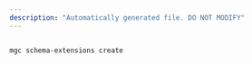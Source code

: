 ```yaml
---
description: "Automatically generated file. DO NOT MODIFY"
---
```


```cli

mgc schema-extensions create

```